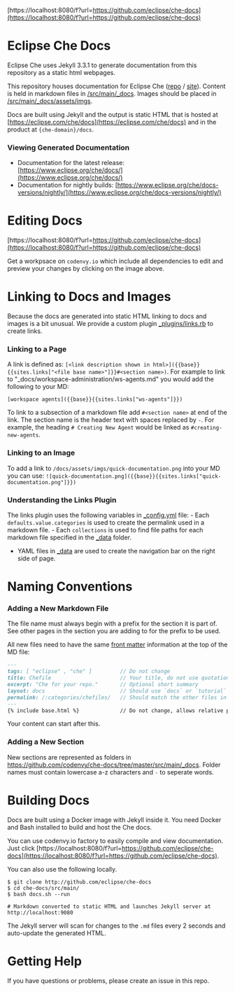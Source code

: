 [https://localhost:8080/f?url=https://github.com/eclipse/che-docs](https://localhost:8080/f?url=https://github.com/eclipse/che-docs)

# Eclipse Che Docs 
Eclipse Che uses Jekyll 3.3.1 to generate documentation from this repository as a static html webpages. 

This repository houses documentation for Eclipse Che ([repo](https://github.com/eclipse/che) / [site](https://eclipse.com/che/)). Content is held in markdown files in [/src/main/_docs](https://github.com/codenvy/che-docs/tree/master/src/main/_docs). Images should be placed in [/src/main/_docs/assets/imgs](https://github.com/codenvy/che-docs/tree/master/src/main/_docs/assets/imgs).

Docs are built using Jekyll and the output is static HTML that is hosted at [https://eclipse.com/che/docs](https://eclipse.com/che/docs) and in the product at `{che-domain}/docs`.

### Viewing Generated Documentation
- Documentation for the latest release: [https://www.eclipse.org/che/docs/](https://www.eclipse.org/che/docs/)
- Documentation for nightly builds: [https://www.eclipse.org/che/docs-versions/nightly/](https://www.eclipse.org/che/docs-versions/nightly/)

# Editing Docs
[https://localhost:8080/f?url=https://github.com/eclipse/che-docs](https://localhost:8080/f?url=https://github.com/eclipse/che-docs)
  
Get a workpsace on `codenvy.io` which include all dependencies to edit and preview your changes by clicking on the image above.

# Linking to Docs and Images
Because the docs are generated into static HTML linking to docs and images is a bit unusual. We provide a custom plugin [_plugins/links.rb](_plugins/links.rb) to create links.

### Linking to a Page
A link is defined as: `[<link description shown in html>]({{base}}{{sites.links["<file base name>"]}}#<section name>)`. For example to link to "_docs/workspace-administration/ws-agents.md" you would add the following to your MD:
```
[workspace agents]({{base}}{{sites.links["ws-agents"]}})
```
To link to a subsection of a markdown file add `#<section name>` at end of the link. The section name is the header text with spaces replaced by `-`. For example, the heading `# Creating New Agent` would be linked as `#creating-new-agents`.

### Linking to an Image
To add a link to `/docs/assets/imgs/quick-documentation.png` into your MD you can use: `![quick-documentation.png]({{base}}{{sites.links["quick-documentation.png"]}})`

### Understanding the Links Plugin
The links plugin uses the following variables in [_config.yml](https://github.com/codenvy/che-docs/blob/master/src/main/_config.yml) file:
    - Each `defaults.value.categories` is used to create the permalink used in a markdown file.
    - Each `collections` is used to find file paths for each markdown file specified in the [_data](https://github.com/codenvy/che-docs/tree/master/src/main/_data) folder.
  - YAML files in [_data](https://github.com/codenvy/che-docs/tree/master/src/main/_data) are used to create the navigation bar on the right side of page.

# Naming Conventions
### Adding a New Markdown File
The file name must always begin with a prefix for the section it is part of. See other pages in the section you are adding to for the prefix to be used.

All new files need to have the same [front matter](https://jekyllrb.com/docs/frontmatter/) information at the top of the MD file:
```markdown
---
tags: [ "eclipse" , "che" ]         // Do not change
title: Chefile                      // Your title, do not use quotation marks
excerpt: "Che for your repo."       // Optional short summary
layout: docs                        // Should use `docs` or `tutorial`
permalink: /:categories/chefiles/   // Should match the other files in the folder
---
{% include base.html %}             // Do not change, allows relative paths to work
```
Your content can start after this.

### Adding a New Section
New sections are represented as folders in https://github.com/codenvy/che-docs/tree/master/src/main/_docs. Folder names must contain lowercase a-z characters and `-` to seperate words.
    
# Building Docs
Docs are built using a Docker image with Jekyll inside it. You need Docker and Bash installed to build and host the Che docs.

You can use codenvy.io factory to easily compile and view documentation. Just click [https://localhost:8080/f?url=https://github.com/eclipse/che-docs](https://localhost:8080/f?url=https://github.com/eclipse/che-docs).

You can also use the following locally.

```
$ git clone http://github.com/eclipse/che-docs
$ cd che-docs/src/main/
$ bash docs.sh --run

# Markdown converted to static HTML and launches Jekyll server at http://localhost:9080
```

The Jekyll server will scan for changes to the `.md` files every 2 seconds and auto-update the generated HTML.

# Getting Help
If you have questions or problems, please create an issue in this repo.

